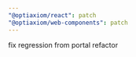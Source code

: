 ```yaml
---
"@optiaxiom/react": patch
"@optiaxiom/web-components": patch
---
```


fix regression from portal refactor

